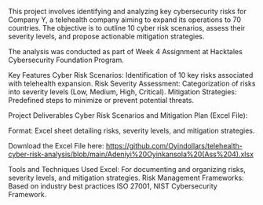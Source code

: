 This project involves identifying and analyzing key cybersecurity risks for Company Y, a telehealth company aiming to expand its operations to 70 countries. The objective is to outline 10 cyber risk scenarios, assess their severity levels, and propose actionable mitigation strategies.

The analysis was conducted as part of Week 4 Assignment at Hacktales Cybersecurity Foundation Program.

Key Features
Cyber Risk Scenarios: Identification of 10 key risks associated with telehealth expansion.
Risk Severity Assessment: Categorization of risks into severity levels (Low, Medium, High, Critical).
Mitigation Strategies: Predefined steps to minimize or prevent potential threats.

Project Deliverables
Cyber Risk Scenarios and Mitigation Plan (Excel File):

Format: Excel sheet detailing risks, severity levels, and mitigation strategies.

Download the Excel File here: https://github.com/Oyindollars/telehealth-cyber-risk-analysis/blob/main/Adeniyi%20Oyinkansola%20(Ass%204).xlsx


Tools and Techniques Used
Excel: For documenting and organizing risks, severity levels, and mitigation strategies.
Risk Management Frameworks: Based on industry best practices ISO 27001, NIST Cybersecurity Framework.
